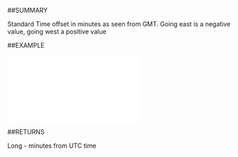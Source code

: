 
##SUMMARY

Standard Time offset in minutes as seen from GMT. Going east is a negative value, going west a positive value


##EXAMPLE



![](..\..\Examples\vbs\SOTimeZoneItem.StdOffset.vbs.txt)


##RETURNS

Long - minutes from UTC time

